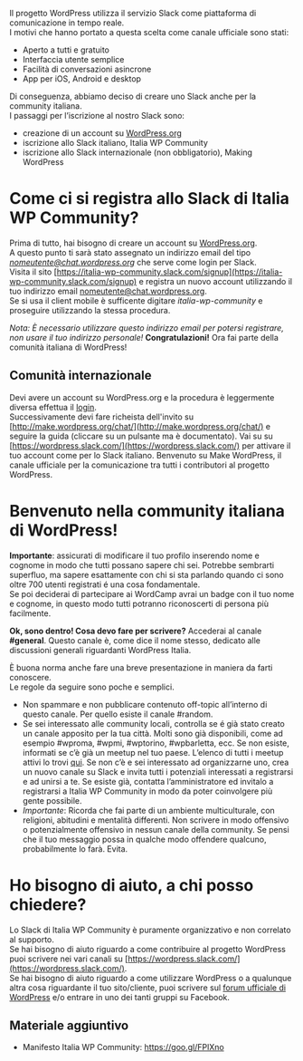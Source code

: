 Il progetto WordPress utilizza il servizio Slack come piattaforma di comunicazione in tempo reale.  
I motivi che hanno portato a questa scelta come canale ufficiale sono stati:

* Aperto a tutti e gratuito
* Interfaccia utente semplice
* Facilità di conversazioni asincrone
* App per iOS, Android e desktop

Di conseguenza, abbiamo deciso di creare uno Slack anche per la community italiana.  
I passaggi per l’iscrizione al nostro Slack sono:

* creazione di un account su [WordPress.org](https://wordpress.org/)
* iscrizione allo Slack italiano, Italia WP Community
* iscrizione allo Slack internazionale (non obbligatorio), Making WordPress

# Come ci si registra allo Slack di Italia WP Community?

Prima di tutto, hai bisogno di creare un account su [WordPress.org](https://wordpress.org/).  
A questo punto ti sarà stato assegnato un indirizzo email del tipo *nomeutente@chat.wordpress.org* che serve come login per Slack.  
Visita il sito [https://italia-wp-community.slack.com/signup](https://italia-wp-community.slack.com/signup) e registra un nuovo account utilizzando il tuo indirizzo email nomeutente@chat.wordpress.org.  
Se si usa il client mobile è sufficente digitare _italia-wp-community_ e proseguire utilizzando la stessa procedura.

*Nota: È necessario utilizzare questo indirizzo email per potersi registrare, non usare il tuo indirizzo personale!*
**Congratulazioni!**
Ora fai parte della comunità italiana di WordPress! 

## Comunità internazionale

Devi avere un account su WordPress.org e la procedura è leggermente diversa effettua il [login](https://login.wordpress.org/).  
Successivamente devi fare richeista dell'invito su [http://make.wordpress.org/chat/](http://make.wordpress.org/chat/) e seguire la guida (cliccare su un pulsante ma è documentato).
Vai su su [https://wordpress.slack.com/](https://wordpress.slack.com/) per attivare il tuo account come per lo Slack italiano.
Benvenuto su Make WordPress, il canale ufficiale per la comunicazione tra tutti i contributori al progetto WordPress.

# Benvenuto nella community italiana di WordPress!

**Importante**: assicurati di modificare il tuo profilo inserendo nome e cognome in modo che tutti possano sapere chi sei. Potrebbe sembrarti superfluo, ma sapere esattamente con chi si sta parlando quando ci
sono oltre 700 utenti registrati é una cosa fondamentale.  
Se poi deciderai di partecipare ai WordCamp avrai un badge con il tuo nome e cognome, in questo modo tutti potranno riconoscerti di persona più facilmente.

**Ok, sono dentro! Cosa devo fare per scrivere?**
Accederai al canale **#general**.​ Questo canale è, come dice il nome stesso, dedicato alle discussioni generali riguardanti WordPress Italia.   

È buona norma anche fare una breve presentazione in maniera da farti conoscere.  
Le regole da seguire sono poche e semplici.

* Non spammare e non pubblicare contenuto off-topic all’interno di questo canale. Per quello esiste il canale #random.
* Se sei interessato alle community locali, controlla se é già stato creato un canale apposito per la tua città. Molti sono già disponibili, come ad esempio #wproma, #wpmi, #wptorino, #wpbarletta, ecc. Se non esiste, informati se c’è già un meetup nel tuo paese. L’elenco di tutti i meetup attivi lo trovi [qui](https://it.wordpress.org/meetup/). Se non c’è e sei interessato ad organizzarne uno, crea un nuovo canale su Slack e invita tutti i potenziali interessati a registrarsi e ad unirsi a te. Se esiste già, contatta l’amministratore ed invitalo a registrarsi a Italia WP Community in modo da poter coinvolgere più gente possibile.
* *Importante*: 	Ricorda che fai parte di un ambiente multiculturale, con religioni, abitudini e mentalità differenti. Non scrivere in modo offensivo o 	potenzialmente offensivo in nessun canale della community. Se pensi che il tuo messaggio possa in qualche modo offendere qualcuno, probabilmente lo farà. Evita.

# Ho bisogno di aiuto, a chi posso chiedere?

Lo Slack di Italia WP Community è puramente organizzativo e non correlato al supporto.  
Se hai bisogno di aiuto riguardo a come contribuire al progetto WordPress puoi scrivere nei vari canali su [https://wordpress.slack.com/](https://wordpress.slack.com/).  
Se hai bisogno di aiuto riguardo a come utilizzare WordPress o a qualunque altra cosa riguardante il tuo sito/cliente, puoi scrivere sul [forum ufficiale di WordPress](https://it.wordpress.org/support/) e/o entrare in uno dei tanti gruppi su Facebook.

## Materiale aggiuntivo 
* Manifesto	Italia WP Community: https://goo.gl/FPlXno
